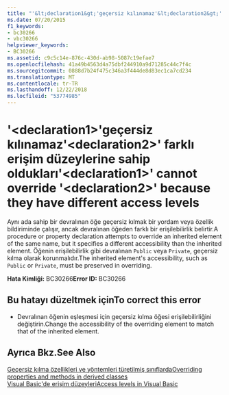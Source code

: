 ```yaml
---
title: "'&lt;declaration1&gt;'geçersiz kılınamaz'&lt;declaration2&gt;' farklı erişim düzeylerine sahip oldukları"
ms.date: 07/20/2015
f1_keywords:
- bc30266
- vbc30266
helpviewer_keywords:
- BC30266
ms.assetid: c9c5c14e-876c-430d-ab98-5087c19efae7
ms.openlocfilehash: 41a49b4563d4a75dbf244910a9d71285c44c7f4c
ms.sourcegitcommit: 0888d7b24f475c346a3f444de8d83ec1ca7cd234
ms.translationtype: MT
ms.contentlocale: tr-TR
ms.lasthandoff: 12/22/2018
ms.locfileid: "53774985"
---
```

# <a name="ltdeclaration1gt-cannot-override-ltdeclaration2gt-because-they-have-different-access-levels"></a><span data-ttu-id="dd317-102">'&lt;declaration1&gt;'geçersiz kılınamaz'&lt;declaration2&gt;' farklı erişim düzeylerine sahip oldukları</span><span class="sxs-lookup"><span data-stu-id="dd317-102">'&lt;declaration1&gt;' cannot override '&lt;declaration2&gt;' because they have different access levels</span></span>
<span data-ttu-id="dd317-103">Aynı ada sahip bir devralınan öğe geçersiz kılmak bir yordam veya özellik bildiriminde çalışır, ancak devralınan öğeden farklı bir erişilebilirlik belirtir.</span><span class="sxs-lookup"><span data-stu-id="dd317-103">A procedure or property declaration attempts to override an inherited element of the same name, but it specifies a different accessibility than the inherited element.</span></span> <span data-ttu-id="dd317-104">Öğenin erişilebilirlik gibi devralınan `Public` veya `Private`, geçersiz kılma olarak korunmalıdır.</span><span class="sxs-lookup"><span data-stu-id="dd317-104">The inherited element's accessibility, such as `Public` or `Private`, must be preserved in overriding.</span></span>  
  
 <span data-ttu-id="dd317-105">**Hata Kimliği:** BC30266</span><span class="sxs-lookup"><span data-stu-id="dd317-105">**Error ID:** BC30266</span></span>  
  
## <a name="to-correct-this-error"></a><span data-ttu-id="dd317-106">Bu hatayı düzeltmek için</span><span class="sxs-lookup"><span data-stu-id="dd317-106">To correct this error</span></span>  
  
-   <span data-ttu-id="dd317-107">Devralınan öğenin eşleşmesi için geçersiz kılma öğesi erişilebilirliğini değiştirin.</span><span class="sxs-lookup"><span data-stu-id="dd317-107">Change the accessibility of the overriding element to match that of the inherited element.</span></span>  
  
## <a name="see-also"></a><span data-ttu-id="dd317-108">Ayrıca Bkz.</span><span class="sxs-lookup"><span data-stu-id="dd317-108">See Also</span></span>  
 [<span data-ttu-id="dd317-109">Geçersiz kılma özellikleri ve yöntemleri türetilmiş sınıflarda</span><span class="sxs-lookup"><span data-stu-id="dd317-109">Overriding properties and methods in derived classes</span></span>](~/docs/visual-basic/programming-guide/language-features/objects-and-classes/inheritance-basics.md#overriding-properties-and-methods-in-derived-classes)  
 [<span data-ttu-id="dd317-110">Visual Basic'de erişim düzeyleri</span><span class="sxs-lookup"><span data-stu-id="dd317-110">Access levels in Visual Basic</span></span>](../../visual-basic/programming-guide/language-features/declared-elements/access-levels.md)
